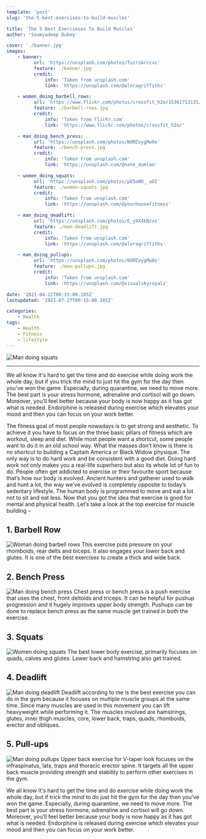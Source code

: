 ```yaml
---
template: 'post'
slug: 'the-5-best-exercises-to-build-muscles'

title: 'The 5 Best Exercieses To Build Muscles'
author: 'Soumyadeep Dubey'

cover: './banner.jpg'
images:
    - banner:
          url: 'https://unsplash.com/photos/TuzrzArccvc'
          feature: ./banner.jpg
          credit:
              info: 'Taken from unsplash.com'
              link: 'https://unsplash.com/@aloragriffiths'

    - women_doing_barbell_rows:
          url: 'https://www.flickr.com/photos/crossfit_h2o/15361713135/in/photolist-ppsN82-kyoDuB-kyqQGm-kyoEJa-o9f9fL-o9gdgr-o9gjAR-kyqZ39-2jXE1p5-2kS1LoB-nQaFQN-p6Wa6r-o7Enbp-o7yKcY-p6WaCP-pz6Ycj-m2vCcj-m2u8CD-beaKHB-ed57XJ-28miHWJ-RHc2ti-kyoHaH-kyqVjs-kyoFmH-MJqpjo-W9M7w2-GddkKs-q3vkQF-pyRDnH-25iKpLL-pLkLcb-phB9dx-bAsED3-2hZ383R-fjct6h-2jyahau-28gLrwz-4QYNNY-Wz3SpB-k1nx6P-MH1b7y-2jyah8R-2jy9dyx-2jyah5p-2jy5Xrm-2jyah8f-p1aAcP-k1nx4V-k1ohn6'
          feature: ./barbell-rows.jpg
          credit:
              info: 'Taken from flickr.com'
              link: 'https://www.flickr.com/photos/crossfit_h2o/'

    - man_doing_bench_press:
          url: 'https://unsplash.com/photos/NXMZxygMw8o'
          feature: ./bench-press.jpg
          credit:
              info: 'Taken from unsplash.com'
              link: 'https://unsplash.com/@nate_dumlao'

    - women_doing_squats:
          url: 'https://unsplash.com/photos/pE5oWO__uDI'
          feature: ./women-squats.jpg
          credit:
              info: 'Taken from unsplash.com'
              link: 'https://unsplash.com/@yourhousefitness'

    - man_doing_deadlift:
          url: 'https://unsplash.com/photos/E_y9X4kNzxs'
          feature: ./man-deadlift.jpg
          credit:
              info: 'Taken from unsplash.com'
              link: 'https://unsplash.com/@aloragriffiths'

    - man_doing_pullups:
          url: 'https://unsplash.com/photos/NXMZxygMw8o'
          feature: ./man-pullups.jpg
          credit:
              info: 'Taken from unsplash.com'
              link: 'https://unsplash.com/@visualsbyroyalz'

date: '2021-04-21T00:15:00.185Z'
lastupdated: '2021-07-27T00:15:00.185Z'

categories:
    - Health
tags:
    - Health
    - Fitness
    - lifestyle
---
```


![Man doing squats](./banner.jpg)

---

We all know it's hard to get the time and do exercise while doing work the whole day, but if you trick the mind to just hit the gym for the day then you’ve won the game. Especially, during quarantine, we need to move more. The best part is your stress hormone, adrenaline and cortisol will go down. Moreover, you’ll feel better because your body is now happy as it has got what is needed. Endorphine is released during exercise which elevates your mood and then you can focus on your work better.

The fitness goal of most people nowadays is to get strong and aesthetic. To achieve it you have to focus on the three basic pillars of fitness which are workout, sleep and diet. While most people want a shortcut, some people want to do it in an old school way. What the masses don’t know is there is no shortcut to building a Captain America or Black Widow physique. The only way is to do hard work and be consistent with a good diet. Doing hard work not only makes you a real-life superhero but also its whole lot of fun to do. People often get addicted to exercise or their favourite sport because that’s how our body is evolved. Ancient hunters and gatherer used to walk and hunt a lot, the way we’ve evolved is completely opposite to today’s sedentary lifestyle. The human body is programmed to move and eat a lot not to sit and eat less. Now that you got the idea that exercise is good for mental and physical health. Let’s take a look at the top exercise for muscle building –

## 1. Barbell Row

![Woman doing barbell rows](./barbell-rows.jpg)
This exercise puts pressure on your rhomboids, rear delts and biceps. It also engages your lower back and glutes. It is one of the best exercises to create a thick and wide back.

## 2. Bench Press

![Man doing bench press](./bench-press.jpg)
Chest press or bench press is a push exercise that uses the chest, front deltoids and triceps. It can be helpful for pushup progression and it hugely improves upper body strength.
Pushups can be done to replace bench press as the same muscle get trained in both the exercise.

## 3. Squats

![Women doing squats](./women-squats.jpg)
The best lower body exercise, primarily focuses on quads, calves and glutes. Lower back and hamstring also get trained.

## 4. Deadlift

![Man doing deadlift](./man-deadlift.jpg)
Deadlift according to me is the best exercise you can do in the gym because it focuses on multiple muscle groups at the same time. Since many muscles are used in this movement you can lift heavyweight while performing it. The muscles involved are hamstrings, glutes, inner thigh muscles, core, lower back, traps, quads, rhomboids, erector and obliques.

## 5. Pull-ups

![Man doing pullups](./man-pullups.jpg)
Upper back exercise for V-taper look focuses on the infraspinatus, lats, traps and thoracic erector spine. It targets all the upper back muscle providing strength and stability to perform other exercises in the gym.

We all know it's hard to get the time and do exercise while doing work the whole day, but if trick the mind to do just hit the gym for the day then you’ve won the game. Especially, during quarantine, we need to move more. The best part is your stress hormone, adrenaline and cortisol will go down. Moreover, you’ll feel better because your body is now happy as it has got what is needed. Endorphine is released during exercise which elevates your mood and then you can focus on your work better.
